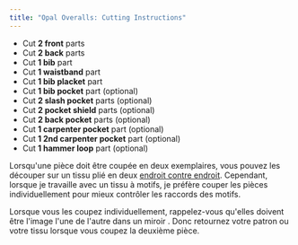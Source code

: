 ```yaml
---
title: "Opal Overalls: Cutting Instructions"
---
```


- Cut **2 front** parts
- Cut **2 back** parts
- Cut **1 bib** part
- Cut **1 waistband** part
- Cut **1 bib placket** part
- Cut **1 bib pocket** part (optional)
- Cut **2 slash pocket** parts (optional)
- Cut **2 pocket shield** parts (optional)
- Cut **2 back pocket** parts (optional)
- Cut **1 carpenter pocket** part (optional)
- Cut **1 2nd carpenter pocket** part (optional)
- Cut **1 hammer loop** part (optional)

<Note>

Lorsqu'une pièce doit être coupée en deux exemplaires, vous pouvez les découper sur un tissu plié en deux [endroit contre endroit](/docs/sewing/good-sides-together).
Cependant, lorsque je travaille avec un tissu à motifs, je préfère couper les pièces individuellement pour mieux contrôler les raccords des motifs.

Lorsque vous les coupez individuellement, rappelez-vous qu'elles doivent être l'image l'une de l'autre dans un miroir . Donc retournez votre patron ou votre tissu lorsque vous coupez la deuxième pièce.

</Note>
